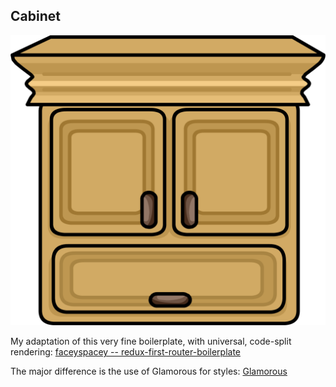 ## Cabinet

<div style="text-align:center"><img src ="./cabinet.png" /></div>

My adaptation of this very fine boilerplate, with universal, code-split rendering: [faceyspacey -- redux-first-router-boilerplate](https://github.com/faceyspacey/redux-first-router-boilerplate)

The major difference is the use of Glamorous for styles: [Glamorous](https://glamorous.rocks/)
